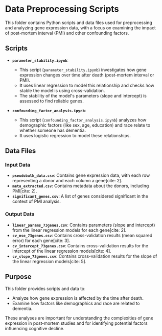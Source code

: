# Data Preprocessing Scripts

This folder contains Python scripts and data files used for preprocessing and analyzing gene expression data, with a focus on examining the impact of post-mortem interval (PMI) and other confounding factors.

## Scripts

* **`parameter_stability.ipynb`**:
    * This script (`parameter_stability.ipynb`) investigates how gene expression changes over time after death (post-mortem interval or PMI).
    * It uses linear regression to model this relationship and checks how stable the model is using cross-validation.
    * The stability of the model's parameters (slope and intercept) is assessed to find reliable genes.

* **`confounding_factor_analysis.ipynb`**:
    * This script (`confounding_factor_analysis.ipynb`) analyzes how demographic factors (like sex, age, education) and race relate to whether someone has dementia.
    * It uses logistic regression to model these relationships.

## Data Files

### Input Data

* **`pseudobulk_data.csv`**: Contains gene expression data, with each row representing a donor and each column a gene[cite: 2].
* **`meta_extracted.csv`**: Contains metadata about the donors, including PMI[cite: 2].
* **`significant_genes.csv`**: A list of genes considered significant in the context of PMI analysis.

### Output Data

* **`linear_params_73genes.csv`**: Contains parameters (slope and intercept) from the linear regression models for each gene[cite: 2].
* **`cv_mse_73genes.csv`**: Contains cross-validation results (mean squared error) for each gene[cite: 3].
* **`cv_intercept_73genes.csv`**: Contains cross-validation results for the intercept of the linear regression models[cite: 4].
* **`cv_slope_73genes.csv`**: Contains cross-validation results for the slope of the linear regression models[cite: 5].

## Purpose

This folder provides scripts and data to:

* Analyze how gene expression is affected by the time after death.
* Examine how factors like demographics and race are related to dementia.

These analyses are important for understanding the complexities of gene expression in post-mortem studies and for identifying potential factors influencing cognitive decline.
